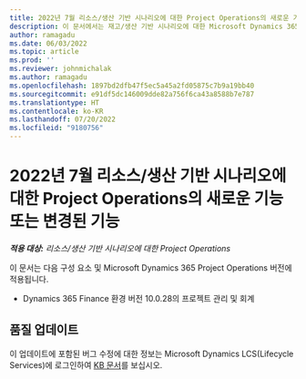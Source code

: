 ```yaml
---
title: 2022년 7월 리소스/생산 기반 시나리오에 대한 Project Operations의 새로운 기능 또는 변경된 기능
description: 이 문서에서는 재고/생산 기반 시나리오에 대한 Microsoft Dynamics 365 Project Operations의 2022년 7월 릴리스에서 사용할 수 있는 품질 업데이트에 대한 정보를 제공합니다.
author: ramagadu
ms.date: 06/03/2022
ms.topic: article
ms.prod: ''
ms.reviewer: johnmichalak
ms.author: ramagadu
ms.openlocfilehash: 1897bd2dfb47f5ec5a45a2fd05875c7b9a19bb40
ms.sourcegitcommit: e91df5dc146009dde82a756f6ca43a8588b7e787
ms.translationtype: HT
ms.contentlocale: ko-KR
ms.lasthandoff: 07/20/2022
ms.locfileid: "9180756"
---
```

# <a name="whats-new-or-changed-in-project-operations-july-2022-for-stockedproduction-based-scenarios"></a>2022년 7월 리소스/생산 기반 시나리오에 대한 Project Operations의 새로운 기능 또는 변경된 기능

_**적용 대상:** 리소스/생산 기반 시나리오에 대한 Project Operations_

이 문서는 다음 구성 요소 및 Microsoft Dynamics 365 Project Operations 버전에 적용됩니다.

- Dynamics 365 Finance 환경 버전 10.0.28의 프로젝트 관리 및 회계

## <a name="quality-updates"></a>품질 업데이트

이 업데이트에 포함된 버그 수정에 대한 정보는 Microsoft Dynamics LCS(Lifecycle Services)에 로그인하여 [KB 문서](https://fix.lcs.dynamics.com/Issue/Details?bugId=694438)를 보십시오.
